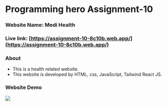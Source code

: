 # Programming hero Assignment-10

### Website Name: Medi Health
### Live link: [https://assignment-10-8c10b.web.app/](https://assignment-10-8c10b.web.app/)
### About

- This is a health related website.
- This website is developed by HTML, css, JavaScript, Tailwind React JS.


### Website Demo
![](https://i.ibb.co/27jzhj2/Screenshot-1.png)
